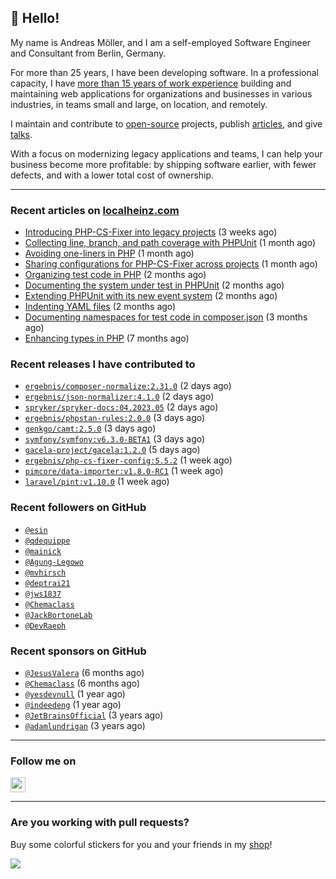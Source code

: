 ## :wave: Hello!

My name is Andreas Möller, and I am a self-employed Software Engineer and Consultant from Berlin, Germany.

For more than 25 years, I have been developing software. In a professional capacity, I have [more than 15 years of work experience](https://localheinz.com/work-experience/) building and maintaining web applications for organizations and businesses in various industries, in teams small and large, on location, and remotely.

I maintain and contribute to [open-source](https://localheinz.com/open-source/) projects, publish [articles](https://localheinz.com/articles/), and give [talks](https://localheinz.com/talks).

With a focus on modernizing legacy applications and teams, I can help your business become more profitable: by shipping software earlier, with fewer defects, and with a lower total cost of ownership.

<hr>

### Recent articles on [localheinz.com](https://localheinz.com/articles/)

- [Introducing PHP-CS-Fixer into legacy projects](https://localheinz.com/articles/2023/04/10/introducing-php-cs-fixer-into-legacy-projects/) (3 weeks ago)
- [Collecting line, branch, and path coverage with PHPUnit](https://localheinz.com/articles/2023/03/22/collecting-line-branch-and-path-coverage-with-phpunit/) (1 month ago)
- [Avoiding one-liners in PHP](https://localheinz.com/articles/2023/03/18/avoiding-one-liners-in-php/) (1 month ago)
- [Sharing configurations for PHP-CS-Fixer across projects](https://localheinz.com/articles/2023/03/10/sharing-configurations-for-php-cs-fixer-across-projects/) (1 month ago)
- [Organizing test code in PHP](https://localheinz.com/articles/2023/03/03/organizing-test-code-in-php/) (2 months ago)
- [Documenting the system under test in PHPUnit](https://localheinz.com/articles/2023/02/22/documenting-the-system-under-test-in-phpunit/) (2 months ago)
- [Extending PHPUnit with its new event system](https://localheinz.com/articles/2023/02/14/extending-phpunit-with-its-new-event-system/) (2 months ago)
- [Indenting YAML files](https://localheinz.com/articles/2023/02/06/indenting-yaml-files/) (2 months ago)
- [Documenting namespaces for test code in composer.json](https://localheinz.com/articles/2023/01/29/documenting-namespaces-for-test-code-in-composer.json/) (3 months ago)
- [Enhancing types in PHP](https://localheinz.com/articles/2022/09/20/enhancing-types-in-php/) (7 months ago)

### Recent releases I have contributed to

- [`ergebnis/composer-normalize:2.31.0`](https://github.com/ergebnis/composer-normalize/releases/tag/2.31.0) (2 days ago)
- [`ergebnis/json-normalizer:4.1.0`](https://github.com/ergebnis/json-normalizer/releases/tag/4.1.0) (2 days ago)
- [`spryker/spryker-docs:04.2023.05`](https://github.com/spryker/spryker-docs/releases/tag/04.2023.05) (2 days ago)
- [`ergebnis/phpstan-rules:2.0.0`](https://github.com/ergebnis/phpstan-rules/releases/tag/2.0.0) (3 days ago)
- [`genkgo/camt:2.5.0`](https://github.com/genkgo/camt/releases/tag/2.5.0) (3 days ago)
- [`symfony/symfony:v6.3.0-BETA1`](https://github.com/symfony/symfony/releases/tag/v6.3.0-BETA1) (3 days ago)
- [`gacela-project/gacela:1.2.0`](https://github.com/gacela-project/gacela/releases/tag/1.2.0) (5 days ago)
- [`ergebnis/php-cs-fixer-config:5.5.2`](https://github.com/ergebnis/php-cs-fixer-config/releases/tag/5.5.2) (1 week ago)
- [`pimcore/data-importer:v1.8.0-RC1`](https://github.com/pimcore/data-importer/releases/tag/v1.8.0-RC1) (1 week ago)
- [`laravel/pint:v1.10.0`](https://github.com/laravel/pint/releases/tag/v1.10.0) (1 week ago)

### Recent followers on GitHub

- [`@esin`](https://github.com/esin)
- [`@qdequippe`](https://github.com/qdequippe)
- [`@mainick`](https://github.com/mainick)
- [`@Agung-Legowo`](https://github.com/Agung-Legowo)
- [`@mvhirsch`](https://github.com/mvhirsch)
- [`@deptrai21`](https://github.com/deptrai21)
- [`@jws1837`](https://github.com/jws1837)
- [`@Chemaclass`](https://github.com/Chemaclass)
- [`@JackBortoneLab`](https://github.com/JackBortoneLab)
- [`@DevRaeph`](https://github.com/DevRaeph)

### Recent sponsors on GitHub

- [`@JesusValera`](https://github.com/JesusValera) (6 months ago)
- [`@Chemaclass`](https://github.com/Chemaclass) (6 months ago)
- [`@yesdevnull`](https://github.com/yesdevnull) (1 year ago)
- [`@indeedeng`](https://github.com/indeedeng) (1 year ago)
- [`@JetBrainsOfficial`](https://github.com/JetBrainsOfficial) (3 years ago)
- [`@adamlundrigan`](https://github.com/adamlundrigan) (3 years ago)

<hr>

### Follow me on

<p>
    <a target="_blank" href="https://twitter.com/intent/follow?screen_name=localheinz" title="Follow @localheinz on Twitter"><img src="https://cdn.jsdelivr.net/npm/simple-icons@3.9.0/icons/twitter.svg" width="24px" height="24px"></a>
</p>

<hr>

### Are you working with pull requests?

Buy some colorful stickers for you and your friends in my <a target="_blank" href="https://shop.localheinz.com" title="shop.localheinz.com">shop</a>!

[![](https://localheinz.com/permanent/img/localheinz/localheinz)](https://localheinz.com/permanent/url/localheinz/localheinz)
